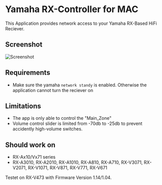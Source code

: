 # Yamaha RX-Controller for MAC
This Application provides network access to your Yamaha RX-Based HiFi Reciever.

## Screenshot
![Screenshot](https://github.com/zvaehn/yamaha-rx-controller-for-mac/raw/master/Screenshot.png)

## Requirements
- Make sure the yamaha `network standy` is enabled. Otherwise the application cannot turn the reciever on

## Limitations
- The app is only able to control the "Main_Zone"
- Volume control slider is limited from -70db to -25db to prevent accidently high-volume switches.

## Should work on
- RX-Ax10/Vx71 series
- RX-A3010, RX-A2010, RX-A1010, RX-A810, RX-A710, RX-V3071, RX-V2071, RX-V1071, RX-V871, RX-V771, RX-V671							

Testet on RX-V473 with Firmware Version 1.14/1.04.
